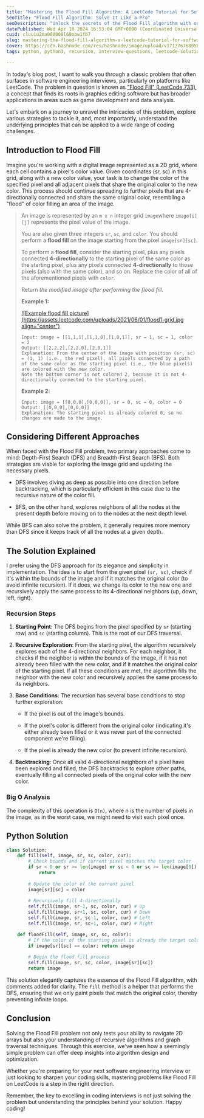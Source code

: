 ```yaml
---
title: "Mastering the Flood Fill Algorithm: A LeetCode Tutorial for Software Engineers"
seoTitle: "Flood Fill Algorithm: Solve It Like a Pro"
seoDescription: "Unlock the secrets of the Flood Fill algorithm with our comprehensive guide. Master this essential LeetCode problem for your next coding interview."
datePublished: Wed Apr 10 2024 16:53:04 GMT+0000 (Coordinated Universal Time)
cuid: cluu1u2ma000008l68obw1fb7
slug: mastering-the-flood-fill-algorithm-a-leetcode-tutorial-for-software-engineers
cover: https://cdn.hashnode.com/res/hashnode/image/upload/v1712767689589/ea30263b-955f-40c6-bc58-22dac76d5eea.webp
tags: python, python3, recursion, interview-questions, leetcode-solution

---
```


In today's blog post, I want to walk you through a classic problem that often surfaces in software engineering interviews, particularly on platforms like LeetCode. The problem in question is known as ["Flood Fill" (LeetCode 733)](https://leetcode.com/problems/flood-fill/description/), a concept that finds its roots in graphics editing software but has broader applications in areas such as game development and data analysis.

Let's embark on a journey to unravel the intricacies of this problem, explore various strategies to tackle it, and, most importantly, understand the underlying principles that can be applied to a wide range of coding challenges.

## Introduction to Flood Fill

Imagine you're working with a digital image represented as a 2D grid, where each cell contains a pixel's color value. Given coordinates (sr, sc) in this grid, along with a new color value, your task is to change the color of the specified pixel and all adjacent pixels that share the original color to the new color. This process should continue spreading to further pixels that are 4-directionally connected and share the same original color, resembling a "flood" of color filling an area of the image.

> An image is represented by an `m x n` integer grid `image`where `image[i][j]` represents the pixel value of the image.
> 
> You are also given three integers `sr`, `sc`, and `color`. You should perform a **flood fill** on the image starting from the pixel `image[sr][sc]`.
> 
> To perform a **flood fill**, consider the starting pixel, plus any pixels connected **4-directionally** to the starting pixel of the same color as the starting pixel, plus any pixels connected **4-directionally** to those pixels (also with the same color), and so on. Replace the color of all of the aforementioned pixels with `color`.
> 
> Return *the modified image after performing the flood fill*.
> 
> **Example 1:**
> 
> [![Example flood fill picture](https://assets.leetcode.com/uploads/2021/06/01/flood1-grid.jpg align="center")](https://leetcode.com/problems/flood-fill/description/)
> 
> ```plaintext
> Input: image = [[1,1,1],[1,1,0],[1,0,1]], sr = 1, sc = 1, color = 2
> Output: [[2,2,2],[2,2,0],[2,0,1]]
> Explanation: From the center of the image with position (sr, sc) = (1, 1) (i.e., the red pixel), all pixels connected by a path of the same color as the starting pixel (i.e., the blue pixels) are colored with the new color.
> Note the bottom corner is not colored 2, because it is not 4-directionally connected to the starting pixel.
> ```
> 
> **Example 2:**
> 
> ```plaintext
> Input: image = [[0,0,0],[0,0,0]], sr = 0, sc = 0, color = 0
> Output: [[0,0,0],[0,0,0]]
> Explanation: The starting pixel is already colored 0, so no changes are made to the image.
> ```

## Considering Different Approaches

When faced with the Flood Fill problem, two primary approaches come to mind: Depth-First Search (DFS) and Breadth-First Search (BFS). Both strategies are viable for exploring the image grid and updating the necessary pixels.

* DFS involves diving as deep as possible into one direction before backtracking, which is particularly efficient in this case due to the recursive nature of the color fill.
    
* BFS, on the other hand, explores neighbors of all the nodes at the present depth before moving on to the nodes at the next depth level.
    

While BFS can also solve the problem, it generally requires more memory than DFS since it keeps track of all the nodes at a given depth.

## The Solution Explained

I prefer using the DFS approach for its elegance and simplicity in implementation. The idea is to start from the given pixel `(sr, sc)`, check if it's within the bounds of the image and if it matches the original color (to avoid infinite recursion). If it does, we change its color to the new one and recursively apply the same process to its 4-directional neighbors (up, down, left, right).

### Recursion Steps

1. **Starting Point**: The DFS begins from the pixel specified by `sr` (starting row) and `sc` (starting column). This is the root of our DFS traversal.
    
2. **Recursive Exploration**: From the starting pixel, the algorithm recursively explores each of the 4-directional neighbors. For each neighbor, it checks if the neighbor is within the bounds of the image, if it has not already been filled with the new color, and if it matches the original color of the starting pixel. If all these conditions are met, the algorithm fills the neighbor with the new color and recursively applies the same process to its neighbors.
    
3. **Base Conditions**: The recursion has several base conditions to stop further exploration:
    
    * If the pixel is out of the image's bounds.
        
    * If the pixel's color is different from the original color (indicating it's either already been filled or it was never part of the connected component we're filling).
        
    * If the pixel is already the new color (to prevent infinite recursion).
        
4. **Backtracking**: Once all valid 4-directional neighbors of a pixel have been explored and filled, the DFS backtracks to explore other paths, eventually filling all connected pixels of the original color with the new color.
    

### Big O Analysis

The complexity of this operation is `O(n)`, where n is the number of pixels in the image, as in the worst case, we might need to visit each pixel once.

## Python Solution

```python
class Solution:
    def fill(self, image, sr, sc, color, cur):
        # Check bounds and if current pixel matches the target color
        if sr < 0 or sr >= len(image) or sc < 0 or sc >= len(image[0]) or cur != image[sr][sc]:
            return
        
        # Update the color of the current pixel
        image[sr][sc] = color
        
        # Recursively fill 4-directionally
        self.fill(image, sr-1, sc, color, cur) # Up
        self.fill(image, sr+1, sc, color, cur) # Down
        self.fill(image, sr, sc-1, color, cur) # Left
        self.fill(image, sr, sc+1, color, cur) # Right

    def floodFill(self, image, sr, sc, color):
        # If the color of the starting pixel is already the target color, no need to proceed
        if image[sr][sc] == color: return image
        
        # Begin the flood fill process
        self.fill(image, sr, sc, color, image[sr][sc])
        return image
```

This solution elegantly captures the essence of the Flood Fill algorithm, with comments added for clarity. The `fill` method is a helper that performs the DFS, ensuring that we only paint pixels that match the original color, thereby preventing infinite loops.

## Conclusion

Solving the Flood Fill problem not only tests your ability to navigate 2D arrays but also your understanding of recursive algorithms and graph traversal techniques. Through this exercise, we've seen how a seemingly simple problem can offer deep insights into algorithm design and optimization.

Whether you're preparing for your next software engineering interview or just looking to sharpen your coding skills, mastering problems like Flood Fill on LeetCode is a step in the right direction.

Remember, the key to excelling in coding interviews is not just solving the problem but understanding the principles behind your solution. Happy coding!